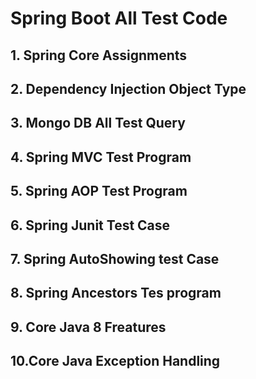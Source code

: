 # Spring Boot All Test Code

## 1. Spring Core Assignments
## 2. Dependency Injection Object Type
## 3. Mongo DB All Test Query
## 4. Spring MVC Test Program
## 5. Spring AOP Test Program
## 6. Spring Junit Test Case
## 7. Spring AutoShowing test Case
## 8. Spring Ancestors Tes program
## 9. Core Java 8 Freatures 
## 10.Core Java Exception Handling 
